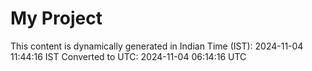 # My Project

This content is dynamically generated in Indian Time (IST): 2024-11-04 11:44:16 IST
Converted to UTC: 2024-11-04 06:14:16 UTC
